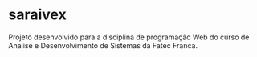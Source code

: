 # saraivex

Projeto desenvolvido para a disciplina de programação Web do curso de Analise e Desenvolvimento de Sistemas da Fatec Franca.
